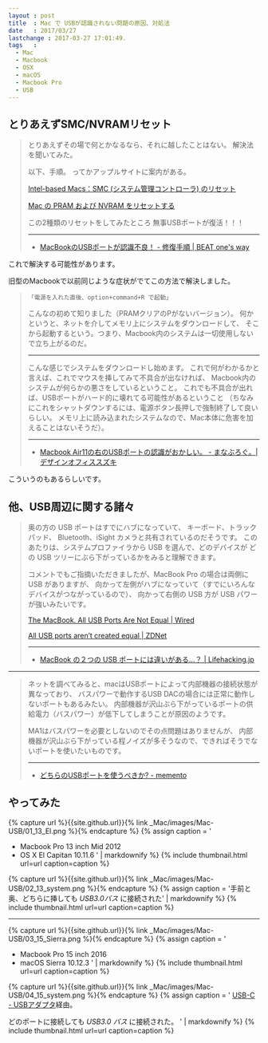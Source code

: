 ```yaml
---
layout : post
title  : Mac で USBが認識されない問題の原因、対処法
date   : 2017/03/27
lastchange : 2017-03-27 17:01:49.
tags   :
  - Mac
  - Macbook
  - OSX
  - macOS
  - Macbook Pro
  - USB
---
```


## とりあえずSMC/NVRAMリセット

> とりあえずその場で何とかなるなら、それに越したことはない。
> 解決法を聞いてみた。
> 
> 以下、手順。
> ってかアップルサイトに案内がある。
> 
> [Intel-based Macs：SMC (システム管理コントローラ) のリセット](https://support.apple.com/ja-jp/HT201295)
>
> [Mac の PRAM および NVRAM をリセットする](https://support.apple.com/ja-jp/HT204063)
> 
> この2種類のリセットをしてみたところ
> 無事USBポートが復活！！！
>
> ---
>
> * [MacBookのUSBポートが認識不良！ - 修復手順 \| BEAT one's way](http://beat.sakura.hippy.jp/?eid=1233860)

これで解決する可能性があります。

旧型のMacbookで以前同じような症状がでてこの方法で解決しました。

>     「電源を入れた直後、option+command+R で起動」
>
> こんなの初めて知りました（PRAMクリアのPがないバージョン）。
> 何かというと、ネットを介してメモリ上にシステムをダウンロードして、
> そこから起動するという。つまり、Macbook内のシステムは一切使用しないで立ち上がるのだ。
> 
> ---
> 
> こんな感じでシステムをダウンロードし始めます。
> これで何がわかるかと言えば、これでマウスを挿してみて不具合が出なければ、
> Macbook内のシステムが何らかの悪さをしているということ。
> これでも不具合が出れば、USBポートがハード的に壊れてる可能性があるということ
> （ちなみにこれをシャットダウンするには、電源ボタン長押しで強制終了して良いらしい。
> メモリ上に読み込まれたシステムなので、Mac本体に危害を加えることはないそうだ）。
> 
> ---
> 
> * [Macbook Air11の右のUSBポートの認識がおかしい。 - まなぶろぐ。\| デザインオフィススズキ](http://manablog.dosuzuki.com/apple/post-1314/)

こういうのもあるらしいです。


## 他、USB周辺に関する諸々

> 奥の方の USB ポートはすでにハブになっていて、 キーボード、トラックパッド、
> Bluetooth、iSight カメラと共有されているのだそうです。
> このあたりは、システムプロファイラから USB を選んで、どのデバイスが
> どの USB ツリーにぶら下がっているかをみると理解できます。
>
> コメントでもご指摘いただきましたが、MacBook Pro の場合は両側に USB がありますが、
> 向かって左側がハブになっていて（すでにいろんなデバイスがつながっているので）、
> 向かって右側の USB 方が USB パワーが強いみたいです。
> 
> [The MacBook. All USB Ports Are Not Equal \| Wired](https://www.wired.com/2008/05/the-macbook-all)
> 
> [All USB ports aren’t created equal \| ZDNet](http://www.zdnet.com/topic/apple/?p=1717)
> 
> ---
>
> * [MacBook の２つの USB ポートには違いがある...？ \| Lifehacking.jp](http://lifehacking.jp/2008/05/difference-of-macbook-usb-ports/)

---

> ネットを調べてみると、macはUSBポートによって内部機器の接続状態が異なっており、
> バスパワーで動作するUSB DACの場合には正常に動作しないポートもあるみたい。
> 内部機器が沢山ぶら下がっているポートの供給電力（バスパワー）が低下してしまうことが原因のようです。
> 
> MA1はバスパワーを必要としないのでその点問題はありませんが、
> 内部機器が沢山ぶら下がっている程ノイズが多そうなので、できればそうでないポートを使いたいものです。
>
> ---
> 
> * [どちらのUSBポートを使うべきか? - memento](http://d.hatena.ne.jp/briareos156/20130710/p1)

## やってみた

{% capture url %}{{site.github.url}}{% link _Mac/images/Mac-USB/01_13_El.png %}{% endcapture %}
{% assign caption = '
* Macbook Pro 13 inch Mid 2012
* OS X El Capitan 10.11.6
' | markdownify %}
{% include thumbnail.html url=url caption=caption %}

{% capture url %}{{site.github.url}}{% link _Mac/images/Mac-USB/02_13_system.png %}{% endcapture %}
{% assign caption = '手前と奥、どちらに挿しても *USB3.0バス* に接続された' | markdownify %}
{% include thumbnail.html url=url caption=caption %}

---

{% capture url %}{{site.github.url}}{% link _Mac/images/Mac-USB/03_15_Sierra.png %}{% endcapture %}
{% assign caption = '
* Macbook Pro 15 inch 2016
* macOS Sierra 10.12.3
' | markdownify %}
{% include thumbnail.html url=url caption=caption %}

{% capture url %}{{site.github.url}}{% link _Mac/images/Mac-USB/04_15_system.png %}{% endcapture %}
{% assign caption = '
[USB-C - USBアダプタ](http://www.apple.com/jp/shop/product/MJ1M2AM/A/)経由。

どのポートに接続しても *USB3.0 バス* に接続された。
' | markdownify %}
{% include thumbnail.html url=url caption=caption %}

